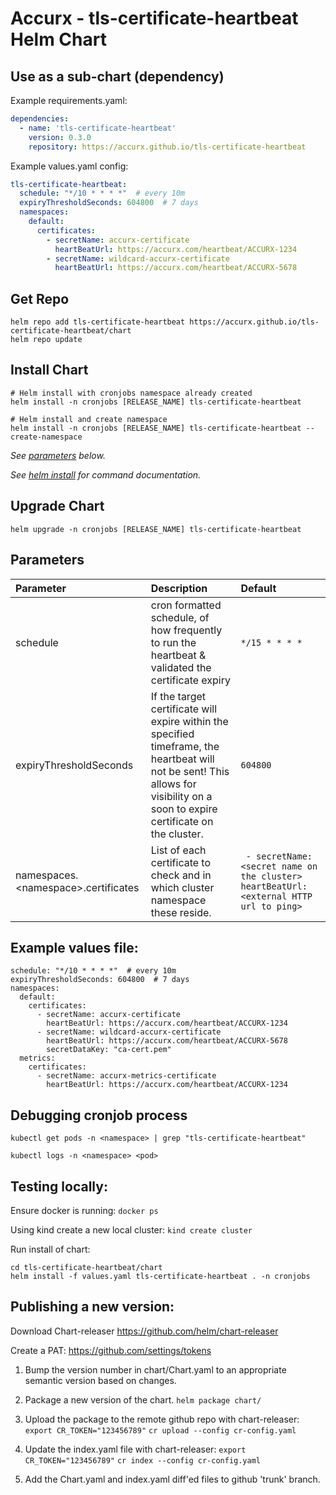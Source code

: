 # Accurx - tls-certificate-heartbeat Helm Chart

## Use as a sub-chart (dependency)

Example requirements.yaml:
```yaml
dependencies:
  - name: 'tls-certificate-heartbeat' 
    version: 0.3.0
    repository: https://accurx.github.io/tls-certificate-heartbeat
```
Example values.yaml config:
```yaml
tls-certificate-heartbeat:
  schedule: "*/10 * * * *"  # every 10m
  expiryThresholdSeconds: 604800  # 7 days
  namespaces:
    default:
      certificates:
        - secretName: accurx-certificate
          heartBeatUrl: https://accurx.com/heartbeat/ACCURX-1234
        - secretName: wildcard-accurx-certificate
          heartBeatUrl: https://accurx.com/heartbeat/ACCURX-5678
```

## Get Repo

```console
helm repo add tls-certificate-heartbeat https://accurx.github.io/tls-certificate-heartbeat/chart
helm repo update
```

## Install Chart

```console
# Helm install with cronjobs namespace already created
helm install -n cronjobs [RELEASE_NAME] tls-certificate-heartbeat

# Helm install and create namespace
helm install -n cronjobs [RELEASE_NAME] tls-certificate-heartbeat --create-namespace
```

_See [parameters](#parameters) below._

_See [helm install](https://helm.sh/docs/helm/helm_install/) for command documentation._

## Upgrade Chart

```console
helm upgrade -n cronjobs [RELEASE_NAME] tls-certificate-heartbeat
```

## Parameters

| Parameter                          | Description                                                                                                                       | Default                                                 |
| :--------------------------------- | :-------------------------------------------------------------------------------------------------------------------------------- | :------------------------------------------------------ |
| schedule | cron formatted schedule, of how frequently to run the heartbeat & validated the certificate expiry | `*/15 * * * *` |
| expiryThresholdSeconds | If the target certificate will expire within the specified timeframe, the heartbeat will not be sent! This allows for visibility on a soon to expire certificate on the cluster. | `604800` |
| namespaces.\<namespace\>.certificates | List of each certificate to check and in which cluster namespace these reside. | ``` - secretName: <secret name on the cluster>        heartBeatUrl: <external HTTP url to ping>``` |

## Example values file:
```
schedule: "*/10 * * * *"  # every 10m
expiryThresholdSeconds: 604800  # 7 days
namespaces:
  default:
    certificates:
      - secretName: accurx-certificate
        heartBeatUrl: https://accurx.com/heartbeat/ACCURX-1234
      - secretName: wildcard-accurx-certificate
        heartBeatUrl: https://accurx.com/heartbeat/ACCURX-5678
        secretDataKey: "ca-cert.pem"
  metrics:
    certificates:
      - secretName: accurx-metrics-certificate
        heartBeatUrl: https://accurx.com/heartbeat/ACCURX-1234
```

## Debugging cronjob process
`kubectl get pods -n <namespace> | grep "tls-certificate-heartbeat"`

`kubectl logs -n <namespace> <pod>`


## Testing locally:

Ensure docker is running:
`docker ps`

Using kind create a new local cluster:
`kind create cluster`

Run install of chart:
```
cd tls-certificate-heartbeat/chart
helm install -f values.yaml tls-certificate-heartbeat . -n cronjobs
```

## Publishing a new version:

Download Chart-releaser
https://github.com/helm/chart-releaser

Create a PAT:
https://github.com/settings/tokens

1. Bump the version number in chart/Chart.yaml to an appropriate semantic version based on changes.

2. Package a new version of the chart.
  `helm package chart/`

3. Upload the package to the remote github repo with chart-releaser:
  `export CR_TOKEN="123456789"`
  `cr upload --config cr-config.yaml`

4. Update the index.yaml file with chart-releaser:
  `export CR_TOKEN="123456789"`
  `cr index --config cr-config.yaml`

5. Add the Chart.yaml and index.yaml diff'ed files to github 'trunk' branch.

